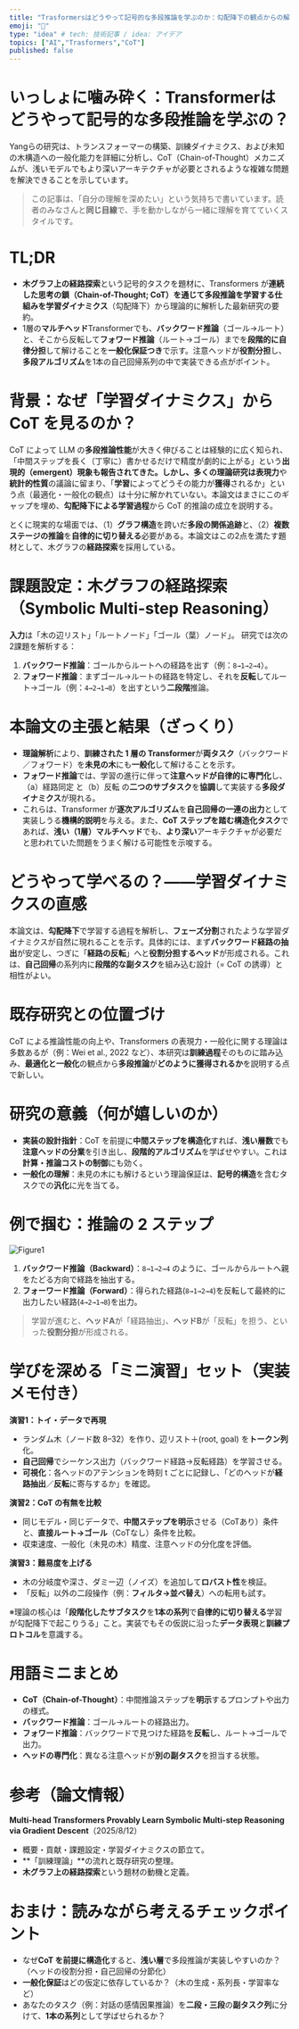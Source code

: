 ```yaml
---
title: "Trasformersはどうやって記号的な多段推論を学ぶのか：勾配降下の観点からの解説"
emoji: "📌"
type: "idea" # tech: 技術記事 / idea: アイデア
topics: ["AI","Trasformers","CoT"]
published: false
---
```




# いっしょに噛み砕く：Transformerはどうやって**記号的な多段推論**を学ぶの？

Yangらの研究は、トランスフォーマーの構築、訓練ダイナミクス、および未知の木構造への一般化能力を詳細に分析し、CoT（Chain-of-Thought）メカニズムが、浅いモデルでもより深いアーキテクチャが必要とされるような複雑な問題を解決できることを示しています。
> この記事は、「自分の理解を深めたい」という気持ちで書いています。読者のみなさんと**同じ目線**で、手を動かしながら一緒に理解を育てていくスタイルです。


# TL;DR

* **木グラフ上の経路探索**という記号的タスクを題材に、Transformers が**連続した思考の鎖（Chain-of-Thought; CoT）**を通じて多段推論を学習する仕組みを**学習ダイナミクス**（勾配降下）から理論的に解析した最新研究の要約。
* 1層の**マルチヘッド**Transformerでも、**バックワード推論**（ゴール→ルート）と、そこから反転して**フォワード推論**（ルート→ゴール）までを**段階的に自律分担**して解けることを**一般化保証つき**で示す。注意ヘッドが**役割分担**し、**多段アルゴリズム**を1本の自己回帰系列の中で実装できる点がポイント。&#x20;



# 背景：なぜ「学習ダイナミクス」から CoT を見るのか？

CoT によって LLM の**多段推論性能**が大きく伸びることは経験的に広く知られ、「中間ステップを長く（丁寧に）書かせるだけで精度が劇的に上がる」という**出現的（emergent）**現象も報告されてきた。しかし、多くの理論研究は**表現力**や**統計的性質**の議論に留まり、「**学習**によってどうその能力が**獲得**されるか」という点（最適化・一般化の観点）は十分に解かれていない。本論文はまさにこのギャップを埋め、**勾配降下による学習過程**から CoT 的推論の成立を説明する。 &#x20;

とくに現実的な場面では、（1）**グラフ構造**を跨いだ**多段の関係追跡**と、（2）**複数ステージの推論**を**自律的に切り替える**必要がある。本論文はこの2点を満たす題材として、木グラフの**経路探索**を採用している。&#x20;



# 課題設定：木グラフの経路探索（Symbolic Multi-step Reasoning）

**入力**は「木の辺リスト」「ルートノード」「ゴール（葉）ノード」。
研究では次の2課題を解析する：

1. **バックワード推論**：ゴールからルートへの経路を出す（例：`8→1→2→4`）。
2. **フォワード推論**：まずゴール→ルートの経路を特定し、それを**反転**してルート→ゴール（例：`4→2→1→8`）を出すという**二段階**推論。 &#x20;



# 本論文の主張と結果（ざっくり）

* **理論解析**により、**訓練された 1 層の Transformer**が**両タスク**（バックワード／フォワード）を**未見の木**にも**一般化**して解けることを示す。&#x20;
* **フォワード推論**では、学習の進行に伴って**注意ヘッドが自律的に専門化**し、（a）経路同定 と（b）反転 の**二つのサブタスク**を**協調**して実装する**多段ダイナミクス**が現れる。&#x20;
* これらは、Transformer が**逐次アルゴリズム**を**自己回帰の一連の出力**として実装しうる**機構的説明**を与える。また、**CoT ステップを踏む構造化タスク**であれば、**浅い（1層）マルチヘッド**でも、**より深い**アーキテクチャが必要だと思われていた問題をうまく解ける可能性を示唆する。&#x20;



# どうやって学べるの？——学習ダイナミクスの直感

本論文は、**勾配降下**で学習する過程を解析し、**フェーズ分割**されたような学習ダイナミクスが自然に現れることを示す。具体的には、まず**バックワード経路の抽出**が安定し、つぎに「**経路の反転**」へと**役割分担するヘッド**が形成される。これは、**自己回帰**の系列内に**段階的な副タスク**を組み込む設計（= CoT の誘導）と相性がよい。&#x20;



# 既存研究との位置づけ

CoT による推論性能の向上や、Transformers の表現力・一般化に関する理論は多数あるが（例：Wei et al., 2022 など）、本研究は**訓練過程**そのものに踏み込み、**最適化と一般化**の観点から**多段推論**が**どのように獲得されるか**を説明する点で新しい。 &#x20;



# 研究の意義（何が嬉しいのか）

* **実装の設計指針**：CoT を前提に**中間ステップを構造化**すれば、**浅い層数**でも**注意ヘッドの分業**を引き出し、**段階的アルゴリズム**を学ばせやすい。これは**計算・推論コストの制御**にも効く。&#x20;
* **一般化の理解**：未見の木にも解けるという理論保証は、**記号的構造**を含むタスクでの**汎化**に光を当てる。&#x20;



# 例で掴む：推論の 2 ステップ

![Figure1](/images/figure1.png "Accuracy/F1 bar chart")
1. **バックワード推論（Backward）**：`8→1→2→4` のように、ゴールからルートへ親をたどる方向で経路を抽出する。
2. **フォーワード推論（Forward）**：得られた経路(`8→1→2→4`)を反転して最終的に出力したい経路(`4→2→1→8`)を出力。
>学習が進むと、**ヘッドA**が「経路抽出」、**ヘッドB**が「反転」を担う、といった**役割分担**が形成される。 &#x20;



# 学びを深める「ミニ演習」セット（実装メモ付き）

**演習1：トイ・データで再現**

* ランダム木（ノード数 8–32）を作り、辺リスト＋(root, goal) を**トークン列**化。
* **自己回帰**でシーケンス出力（バックワード経路→反転経路）を学習させる。
* **可視化**：各ヘッドのアテンションを時刻 t ごとに記録し、「どのヘッドが**経路抽出**／**反転**に寄与するか」を確認。

**演習2：CoT の有無を比較**

* 同じモデル・同じデータで、**中間ステップを明示**させる（CoTあり）条件と、**直接ルート→ゴール**（CoTなし）条件を比較。
* 収束速度、一般化（未見の木）精度、注意ヘッドの分化度を評価。

**演習3：難易度を上げる**

* 木の分岐度や深さ、ダミー辺（ノイズ）を追加して**ロバスト性**を検証。
* 「反転」以外の二段操作（例：**フィルタ→並べ替え**）への転用も試す。

※理論の核心は「**段階化したサブタスク**を**1本の系列**で**自律的に切り替える**学習が勾配降下で起こりうる」こと。実装でもその仮説に沿った**データ表現**と**訓練プロトコル**を意識する。



# 用語ミニまとめ

* **CoT（Chain-of-Thought）**：中間推論ステップを**明示**するプロンプトや出力の様式。
* **バックワード推論**：ゴール→ルートの経路出力。
* **フォワード推論**：バックワードで見つけた経路を**反転**し、ルート→ゴールで出力。
* **ヘッドの専門化**：異なる注意ヘッドが**別の副タスク**を担当する状態。



# 参考（論文情報）

**Multi-head Transformers Provably Learn Symbolic Multi-step Reasoning via Gradient Descent**（2025/8/12）

* 概要・貢献・課題設定・学習ダイナミクスの節立て。 &#x20;
* \*\*「訓練理論」\*\*の流れと既存研究の整理。&#x20;
* **木グラフ上の経路探索**という題材の動機と定義。&#x20;



# おまけ：読みながら考えるチェックポイント

* なぜ**CoT を前提に構造化**すると、**浅い層**で多段推論が実装しやすいのか？（ヘッドの役割分担・自己回帰の分節化）&#x20;
* **一般化保証**はどの仮定に依存しているか？（木の生成・系列長・学習率など）&#x20;
* あなたのタスク（例：対話の感情因果推論）を**二段・三段**の**副タスク列**に分けて、**1本の系列**として学ばせられるか？


